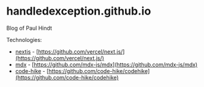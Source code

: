 # handledexception.github.io

Blog of Paul Hindt

Technologies:
- [nextjs](https://nextjs.org/) - [https://github.com/vercel/next.js/](https://github.com/vercel/next.js/)
- [mdx](https://mdxjs.com/) - [https://github.com/mdx-js/mdx](https://github.com/mdx-js/mdx)
- [code-hike](https://codehike.org/) - [https://github.com/code-hike/codehike](https://github.com/code-hike/codehike)